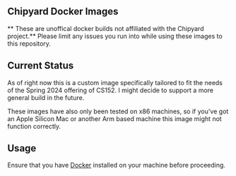 ## Chipyard Docker Images

** These are unoffical docker builds not affiliated with the Chipyard project.** Please limit any issues you run into while using these images to this repository.

## Current Status

As of right now this is a custom image specifically tailored to fit the needs of the Spring 2024 offering of CS152. I might decide to support a more general build in the future. 

These images have also only been tested on x86 machines, so if you've got an Apple Silicon Mac or another Arm based machine this image might not function correctly. 

## Usage

Ensure that you have [Docker](https://docs.docker.com/get-docker/) installed on your machine before proceeding. 

